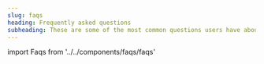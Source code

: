 ```yaml
---
slug: faqs
heading: Frequently asked questions
subheading: These are some of the most common questions users have about Beanstalk.
---
```

import Faqs from '../../components/faqs/faqs'

<Faqs/>